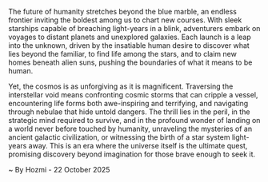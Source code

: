 
The future of humanity stretches beyond the blue marble, an endless frontier inviting the boldest among us to chart new courses. With sleek starships capable of breaching light-years in a blink, adventurers embark on voyages to distant planets and unexplored galaxies. Each launch is a leap into the unknown, driven by the insatiable human desire to discover what lies beyond the familiar, to find life among the stars, and to claim new homes beneath alien suns, pushing the boundaries of what it means to be human.

Yet, the cosmos is as unforgiving as it is magnificent. Traversing the interstellar void means confronting cosmic storms that can cripple a vessel, encountering life forms both awe-inspiring and terrifying, and navigating through nebulae that hide untold dangers. The thrill lies in the peril, in the strategic mind required to survive, and in the profound wonder of landing on a world never before touched by humanity, unraveling the mysteries of an ancient galactic civilization, or witnessing the birth of a star system light-years away. This is an era where the universe itself is the ultimate quest, promising discovery beyond imagination for those brave enough to seek it.

~ By Hozmi - 22 October 2025

